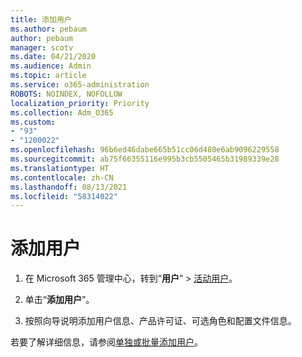 ```yaml
---
title: 添加用户
ms.author: pebaum
author: pebaum
manager: scotv
ms.date: 04/21/2020
ms.audience: Admin
ms.topic: article
ms.service: o365-administration
ROBOTS: NOINDEX, NOFOLLOW
localization_priority: Priority
ms.collection: Adm_O365
ms.custom:
- "93"
- "1200022"
ms.openlocfilehash: 96b6ed46dabe665b51cc06d480e6ab9096229558
ms.sourcegitcommit: ab75f66355116e995b3cb5505465b31989339e28
ms.translationtype: HT
ms.contentlocale: zh-CN
ms.lasthandoff: 08/13/2021
ms.locfileid: "58314022"
---
```

# <a name="add-a-user"></a>添加用户

1. 在 Microsoft 365 管理中心，转到“**用户**” >  [活动用户](https://admin.microsoft.com/Adminportal/Home?source=applauncher#/users)。

2. 单击“**添加用户**”。

3. 按照向导说明添加用户信息、产品许可证、可选角色和配置文件信息。

若要了解详细信息，请参阅[单独或批量添加用户](https://docs.microsoft.com/microsoft-365/admin/add-users/add-users)。